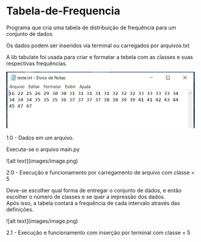 # Tabela-de-Frequencia

Programa que cria uma tabela de distribuição de frequência para um conjunto de dados.

Os dados podem ser inseridos via terminal ou carregados por arquivos.txt

A lib tabulate foi usada para criar e formatar a tebela com as classes e suas respectivas frequências.

<p align="left">
<img src="images/image-1.png">
</p>
1.0 - Dados em um arquivo.

Executa-se o arquivo main.py
<p align="left">
![alt text](images/image.png) 
</p> 
2.0 - Execução e funcionamento por carregamento de arquivo com classe = 5

Deve-se escolher qual forma de entregar o conjunto de dados, e então escolher o número de classes e se quer a impressão dos dados.  
Após isso, a tabela contará a frequência de cada intervalo através das definições. 
<p align="left"> 
![alt text](images/image.png)  
</p>
2.1 - Execução e funcionamento com inserção por terminal com classe = 5
